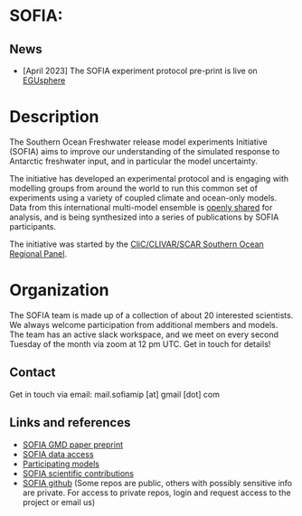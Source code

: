 # SOFIA:

## News
- [April 2023] The SOFIA experiment protocol pre-print is live on [EGUsphere](https://egusphere.copernicus.org/preprints/2023/egusphere-2023-198/)

# Description

The Southern Ocean Freshwater release model experiments Initiative (SOFIA) aims
to improve our understanding of the simulated response to Antarctic freshwater
input, and in particular the model uncertainty. 

The initiative has developed an experimental protocol and is engaging with modelling
groups from around the world to run this common set of experiments using a variety
of coupled climate and ocean-only models. Data from this international multi-model
ensemble is [openly shared](./data-access.html) for analysis, and is being 
synthesized into a series of publications by SOFIA participants. 


The initiative was started by the 
[CliC/CLIVAR/SCAR Southern Ocean Regional Panel](https://www.clivar.org/clivar-panels/southern).

# Organization

The SOFIA team is made up of a collection of about 20 interested scientists. We always welcome participation from additional members and models. 
The team has an active slack workspace, and we meet on every second Tuesday of the month via zoom at 12 pm UTC. Get in touch
for details!

Contact
-------
Get in touch via email: 
mail.sofiamip [at] gmail [dot] com

Links and references
--------------------
- [SOFIA GMD paper preprint](https://egusphere.copernicus.org/preprints/2023/egusphere-2023-198/)
- [SOFIA data access](./data-access.html)
- [Participating models](./participating-models.html)
- [SOFIA scientific contributions](./contributions.html)
- [SOFIA github](https://github.com/sofiamip) (Some repos are public, others with possibly sensitive info are private. For access to private repos, login and request access to the project or email us) 


